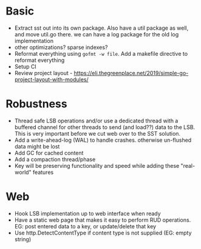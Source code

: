 # Basic
- Extract sst out into its own package. Also have a util package as well, and move util.go there. we can have a log package for the old log implementation
- other optimizations? sparse indexes?
- Reformat everything using `gofmt -w file`. Add a makefile directive to reformat everything
- Setup CI
- Review project layout - https://eli.thegreenplace.net/2019/simple-go-project-layout-with-modules/

# Robustness
- Thread safe LSB operations and/or use a dedicated thread with a buffered channel for other threads to send (and load??) data to the LSB. This is very important before we cut web over to the SST solution.
- Add a write-ahead-log (WAL) to handle crashes. otherwise un-flushed data might be lost
- Add GC for cached content
- Add a compaction thread/phase
- Key will be preserving functionality and speed while adding these "real-world" features

# Web 
- Hook LSB implementation up to web interface when ready
- Have a static web page that makes it easy to perform RUD operations. EG: post entered data to a key, or update/delete that key
- Use http.DetectContentType if content type is not supplied (EG: empty string)
